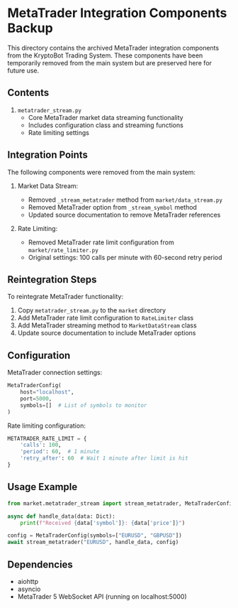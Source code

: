 # MetaTrader Integration Components Backup

This directory contains the archived MetaTrader integration components from the KryptoBot Trading System. These components have been temporarily removed from the main system but are preserved here for future use.

## Contents

1. `metatrader_stream.py`
   - Core MetaTrader market data streaming functionality
   - Includes configuration class and streaming functions
   - Rate limiting settings

## Integration Points

The following components were removed from the main system:

1. Market Data Stream:
   - Removed `_stream_metatrader` method from `market/data_stream.py`
   - Removed MetaTrader option from `_stream_symbol` method
   - Updated source documentation to remove MetaTrader references

2. Rate Limiting:
   - Removed MetaTrader rate limit configuration from `market/rate_limiter.py`
   - Original settings: 100 calls per minute with 60-second retry period

## Reintegration Steps

To reintegrate MetaTrader functionality:

1. Copy `metatrader_stream.py` to the `market` directory
2. Add MetaTrader rate limit configuration to `RateLimiter` class
3. Add MetaTrader streaming method to `MarketDataStream` class
4. Update source documentation to include MetaTrader options

## Configuration

MetaTrader connection settings:
```python
MetaTraderConfig(
    host="localhost",
    port=5000,
    symbols=[]  # List of symbols to monitor
)
```

Rate limiting configuration:
```python
METATRADER_RATE_LIMIT = {
    'calls': 100,
    'period': 60,  # 1 minute
    'retry_after': 60  # Wait 1 minute after limit is hit
}
```

## Usage Example

```python
from market.metatrader_stream import stream_metatrader, MetaTraderConfig

async def handle_data(data: Dict):
    print(f"Received {data['symbol']}: {data['price']}")

config = MetaTraderConfig(symbols=["EURUSD", "GBPUSD"])
await stream_metatrader("EURUSD", handle_data, config)
```

## Dependencies

- aiohttp
- asyncio
- MetaTrader 5 WebSocket API (running on localhost:5000) 